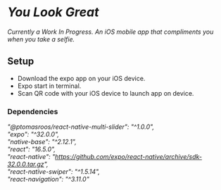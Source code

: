 # *You Look Great*

*Currently a Work In Progress.  An iOS mobile app that compliments you when you take a selfie.* 

## Setup 

- Download the expo app on your iOS device.  
- Expo start in terminal. 
- Scan QR code with your iOS device to launch app on device.  

### Dependencies

*"@ptomasroos/react-native-multi-slider": "^1.0.0",*  
*"expo": "^32.0.0",*  
*"native-base": "^2.12.1",*  
*"react": "16.5.0",*  
*"react-native": "https://github.com/expo/react-native/archive/sdk-32.0.0.tar.gz",*  
*"react-native-swiper": "^1.5.14",*  
*"react-navigation": "^3.11.0"*  



